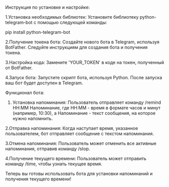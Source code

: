 Инструкция по установке и настройке:

1.Установка необходимых библиотек:
Установите библиотеку python-telegram-bot с помощью следующей команды:

pip install python-telegram-bot

2.Получение токена бота:
Создайте нового бота в Telegram, используя BotFather. Следуйте инструкциям для создания бота и получения токена.

3.Настройка кода:
Замените 'YOUR_TOKEN' в коде на токен, полученный от BotFather.

4.Запуск бота:
Запустите скрипт бота, используя Python. После запуска ваш бот будет доступен в Telegram.

Функционал бота:

1. Установка напоминания:
Пользователь отправляет команду /remind HH:MM Напоминание, где HH:MM - время в формате часов и минут (например, 10:30), а Напоминание - текст сообщения, на которое нужно напомнить.

2.Отправка напоминания:
Когда наступает время, указанное пользователем, бот отправляет сообщение с текстом напоминания.

3.Отмена напоминания:
Пользователь может отменить все активные напоминания, отправив команду /stop.

4.Получение текущего времени:
Пользователь может отправить команду /time, чтобы узнать текущее время.

Теперь вы готовы использовать бота для установки напоминаний и получения текущего времени!
